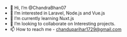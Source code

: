 - 👋 Hi, I’m @ChandraBhan07
- 👀 I’m interested in Laravel, Node.js and Vue.js
- 🌱 I’m currently learning Nuxt.js
- 💞️ I’m looking to collaborate on Interesting projects.
- 📫 How to reach me - chanduparihar1729@gmail.com

<!---
ChandraBhan07/ChandraBhan07 is a ✨ special ✨ repository because its `README.md` (this file) appears on your GitHub profile.
You can click the Preview link to take a look at your changes.
--->
